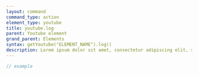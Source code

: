 ```yaml
---
layout: command
command_type: action
element_type: youtube
title: youtube.log
parent: Youtube element
grand_parent: Elements
syntax: getYoutube("ELEMENT_NAME").log()
description: Lorem ipsum dolor sit amet, consectetur adipiscing elit, sed do eiusmod tempor incididunt ut labore et dolore magna aliqua. Ut enim ad minim veniam, quis nostrud exercitation ullamco laboris nisi ut aliquip ex ea commodo consequat.
---
```


```javascript
// example
```